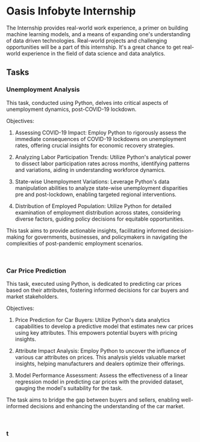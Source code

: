 # Oasis Infobyte Internship

The Internship provides real-world work experience, a primer on building machine learning models, and a means of expanding one's understanding of data driven technologies. Real-world projects and challenging opportunities will be a part of this internship. It's a great chance to get real-world experience in the field of data science and data analytics.

## Tasks

### Unemployment Analysis

This task, conducted using Python, delves into critical aspects of unemployment dynamics, post-COVID-19 lockdown.

Objectives:

1. Assessing COVID-19 Impact:
Employ Python to rigorously assess the immediate consequences of COVID-19 lockdowns on unemployment rates, offering crucial insights for economic recovery strategies.

2. Analyzing Labor Participation Trends:
Utilize Python's analytical power to dissect labor participation rates across months, identifying patterns and variations, aiding in understanding workforce dynamics.

3. State-wise Unemployment Variations:
Leverage Python's data manipulation abilities to analyze state-wise unemployment disparities pre and post-lockdown, enabling targeted regional interventions.

4. Distribution of Employed Population:
Utilize Python for detailed examination of employment distribution across states, considering diverse factors, guiding policy decisions for equitable opportunities.

This task aims to provide actionable insights, facilitating informed decision-making for governments, businesses, and policymakers in navigating the complexities of post-pandemic employment scenarios.

<br>

### Car Price Prediction

This task, executed using Python, is dedicated to predicting car prices based on their attributes, fostering informed decisions for car buyers and market stakeholders.

Objectives:

1. Price Prediction for Car Buyers:
Utilize Python's data analytics capabilities to develop a predictive model that estimates new car prices using key attributes. This empowers potential buyers with pricing insights.

2. Attribute Impact Analysis:
Employ Python to uncover the influence of various car attributes on prices. This analysis yields valuable market insights, helping manufacturers and dealers optimize their offerings.

3. Model Performance Assessment:
Assess the effectiveness of a linear regression model in predicting car prices with the provided dataset, gauging the model's suitability for the task.

The task aims to bridge the gap between buyers and sellers, enabling well-informed decisions and enhancing the understanding of the car market.

<br>

### t



